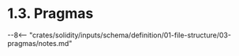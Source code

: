 <!-- This file is generated automatically by infrastructure scripts. Please don't edit by hand. -->

# 1.3. Pragmas

--8<-- "crates/solidity/inputs/schema/definition/01-file-structure/03-pragmas/notes.md"
